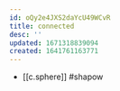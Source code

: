 ```yaml
---
id: oQy2e4JXS2daYcU49WCvR
title: connected
desc: ''
updated: 1671318839094
created: 1641761163771
---
```




- [[c.sphere]] #shapow
